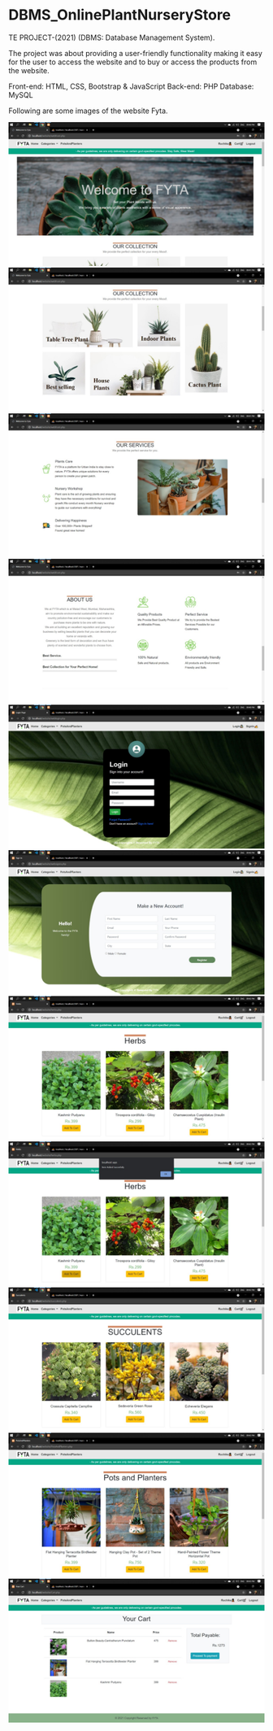 # DBMS_OnlinePlantNurseryStore
TE PROJECT-(2021)
(DBMS: Database Management System).

The project was about providing a user-friendly functionality making it easy for the user to access the website and to buy or access the products from the website.

Front-end: HTML, CSS, Bootstrap & JavaScript
Back-end: PHP 
Database: MySQL

Following are some images of the website Fyta.

![](Project%20Photos/IMG-20210630-WA0088.jpg)
![](Project%20Photos/IMG-20210630-WA0087.jpg)
![](Project%20Photos/IMG-20210630-WA0080.jpg)
![](Project%20Photos/IMG-20210630-WA0086.jpg)
![](Project%20Photos/IMG-20210630-WA0089.jpg)
![](Project%20Photos/IMG-20210630-WA0079.jpg)
![](Project%20Photos/IMG-20210630-WA0081.jpg)
![](Project%20Photos/IMG-20210630-WA0084.jpg)
![](Project%20Photos/IMG-20210630-WA0085.jpg)
![](Project%20Photos/IMG-20210630-WA0083.jpg)
![](Project%20Photos/IMG-20210630-WA0082.jpg)
